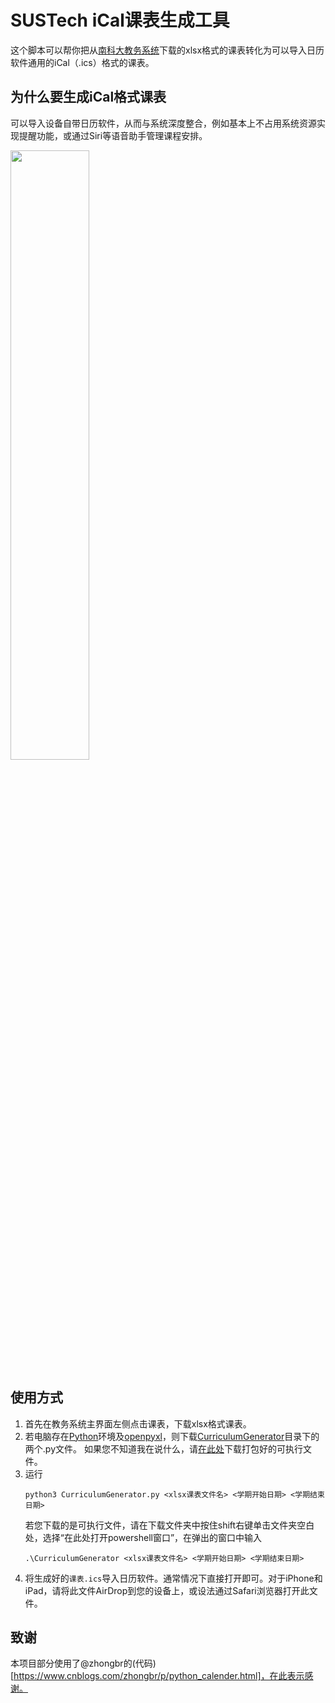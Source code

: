 # SUSTech iCal课表生成工具

这个脚本可以帮你把从[南科大教务系统](https://tis.sustech.edu.cn)下载的xlsx格式的课表转化为可以导入日历软件通用的iCal（.ics）格式的课表。

## 为什么要生成iCal格式课表
可以导入设备自带日历软件，从而与系统深度整合，例如基本上不占用系统资源实现提醒功能，或通过Siri等语音助手管理课程安排。

<img src="images/Siri-Integration.png" width = "50%" />

## 使用方式
1. 首先在教务系统主界面左侧点击课表，下载xlsx格式课表。
2. 若电脑存在[Python](https://www.python.org)环境及[openpyxl](https://openpyxl.readthedocs.io/en/stable/)，则下载[CurriculumGenerator](https://github.com/dazhi0619/CurriculumGenerator/tree/master/CurriculumGenerator)目录下的两个.py文件。
   如果您不知道我在说什么，请[在此处](https://github.com/dazhi0619/CurriculumGenerator/releases/)下载打包好的可执行文件。
3. 运行
   ```
   python3 CurriculumGenerator.py <xlsx课表文件名> <学期开始日期> <学期结束日期>
   ```
   若您下载的是可执行文件，请在下载文件夹中按住shift右键单击文件夹空白处，选择“在此处打开powershell窗口”，在弹出的窗口中输入
   ```
   .\CurriculumGenerator <xlsx课表文件名> <学期开始日期> <学期结束日期>
   ```
4. 将生成好的`课表.ics`导入日历软件。通常情况下直接打开即可。对于iPhone和iPad，请将此文件AirDrop到您的设备上，或设法通过Safari浏览器打开此文件。

## 致谢
本项目部分使用了@zhongbr的(代码)[https://www.cnblogs.com/zhongbr/p/python_calender.html]，在此表示感谢。